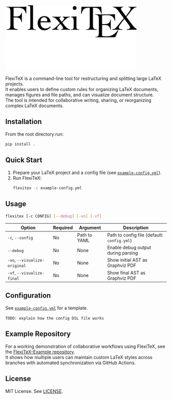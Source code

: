 <picture>
  <img src="misc/FlexiTeX-light.png#gh-light-mode-only" alt="FlexiTeX Logo" height="100">
  <img src="misc/FlexiTeX-dark.png#gh-dark-mode-only" alt="FlexiTeX Logo" height="100">
</picture>

FlexiTeX is a command-line tool for restructuring and splitting large LaTeX projects.  
It enables users to define custom rules for organizing LaTeX documents, manages figures and file paths, and can visualize document structure.  
The tool is intended for collaborative writing, sharing, or reorganizing complex LaTeX documents.

## Installation

From the root directory run:

```sh
pip install .
```

## Quick Start

1. Prepare your LaTeX project and a config file (see [`example-config.yml`](example-config.yml)).
2. Run FlexiTeX:
    ```sh
    flexitex -c example-config.yml
    ```

## Usage

```sh
flexitex [-c CONFIG] [--debug] [-vo] [-vf]
```

| Option                        | Required | Argument     | Description                                 |
| ----------------------------- | -------- | ------------ | ------------------------------------------- |
| `-c`, `--config`              | No       | Path to YAML | Path to config file (default: `config.yml`) |
| `--debug`                     | No       | None         | Enable debug output during parsing          |
| `-vo`, `--visualize-original` | No       | None         | Show initial AST as Graphviz PDF            |
| `-vf`, `--visualize-final`    | No       | None         | Show final AST as Graphviz PDF              |

## Configuration

See [`example-config.yml`](example-config.yml) for a template.

`TODO: explain how the config DSL file works`

## Example Repository

For a working demonstration of collaborative workflows using FlexiTeX, see the [FlexiTeX-Example repository](https://github.com/wtb04/FlexiTeX-Example).  
It shows how multiple users can maintain custom LaTeX styles across branches with automated synchronization via GitHub Actions.

## License

MIT License. See [LICENSE](LICENSE).

